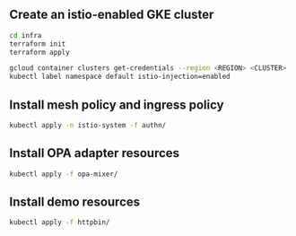 ## Create an istio-enabled GKE cluster

```bash
cd infra
terraform init
terraform apply
```

```bash
gcloud container clusters get-credentials --region <REGION> <CLUSTER>
kubectl label namespace default istio-injection=enabled
```

## Install mesh policy and ingress policy

```bash
kubectl apply -n istio-system -f authn/
```

## Install OPA adapter resources

```bash
kubectl apply -f opa-mixer/
```

## Install demo resources

```bash
kubectl apply -f httpbin/
```
